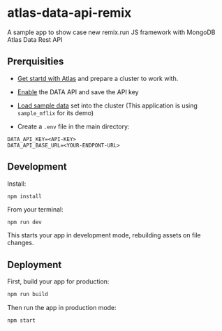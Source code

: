 # atlas-data-api-remix
A sample app to show case new remix.run JS framework with MongoDB Atlas Data Rest API

## Prerquisities

- [Get startd with Atlas](https://docs.atlas.mongodb.com/getting-started/) and prepare a cluster to work with.

- [Enable](https://docs.atlas.mongodb.com/api/data-api/) the DATA API and save the API key

- [Load sample data](https://docs.atlas.mongodb.com/sample-data/) set into the cluster (This application is using `sample_mflix` for its demo)

- Create a `.env` file in the main directory:
```
DATA_API_KEY=<API-KEY>
DATA_API_BASE_URL=<YOUR-ENDPONT-URL>
```

## Development

Install:
```
npm install
```

From your terminal:

```sh
npm run dev
```

This starts your app in development mode, rebuilding assets on file changes.

## Deployment

First, build your app for production:

```sh
npm run build
```

Then run the app in production mode:

```sh
npm start
```
